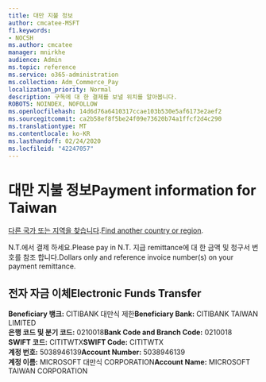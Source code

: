 ```yaml
---
title: 대만 지불 정보
author: cmcatee-MSFT
f1.keywords:
- NOCSH
ms.author: cmcatee
manager: mnirkhe
audience: Admin
ms.topic: reference
ms.service: o365-administration
ms.collection: Adm_Commerce_Pay
localization_priority: Normal
description: 구독에 대 한 결제를 보낼 위치를 알아봅니다.
ROBOTS: NOINDEX, NOFOLLOW
ms.openlocfilehash: 14d6d76a6410317ccae103b530e5af6173e2aef2
ms.sourcegitcommit: ca2b58ef8f5be24f09e73620b74a1ffcf2d4c290
ms.translationtype: MT
ms.contentlocale: ko-KR
ms.lasthandoff: 02/24/2020
ms.locfileid: "42247057"
---
```

# <a name="payment-information-for-taiwan"></a><span data-ttu-id="310f2-103">대만 지불 정보</span><span class="sxs-lookup"><span data-stu-id="310f2-103">Payment information for Taiwan</span></span>

<span data-ttu-id="310f2-104">[다른 국가 또는 지역을 찾습니다](../billing-and-payments/pay-for-your-subscription.md).</span><span class="sxs-lookup"><span data-stu-id="310f2-104">[Find another country or region](../billing-and-payments/pay-for-your-subscription.md).</span></span> 

<span data-ttu-id="310f2-105">N.T.에서 결제 하세요.</span><span class="sxs-lookup"><span data-stu-id="310f2-105">Please pay in N.T.</span></span> <span data-ttu-id="310f2-106">지급 remittance에 대 한 금액 및 청구서 번호를 참조 합니다.</span><span class="sxs-lookup"><span data-stu-id="310f2-106">Dollars only and reference invoice number(s) on your payment remittance.</span></span>

## <a name="electronic-funds-transfer"></a><span data-ttu-id="310f2-107">전자 자금 이체</span><span class="sxs-lookup"><span data-stu-id="310f2-107">Electronic Funds Transfer</span></span>

<span data-ttu-id="310f2-108">**Beneficiary 뱅크:** CITIBANK 대만식 제한</span><span class="sxs-lookup"><span data-stu-id="310f2-108">**Beneficiary Bank:** CITIBANK TAIWAN LIMITED</span></span>  
<span data-ttu-id="310f2-109">**은행 코드 및 분기 코드:** 0210018</span><span class="sxs-lookup"><span data-stu-id="310f2-109">**Bank Code and Branch Code:** 0210018</span></span>  
<span data-ttu-id="310f2-110">**SWIFT 코드:** CITITWTX</span><span class="sxs-lookup"><span data-stu-id="310f2-110">**SWIFT Code:** CITITWTX</span></span>  
<span data-ttu-id="310f2-111">**계정 번호:** 5038946139</span><span class="sxs-lookup"><span data-stu-id="310f2-111">**Account Number:** 5038946139</span></span>  
<span data-ttu-id="310f2-112">**계정 이름:** MICROSOFT 대만식 CORPORATION</span><span class="sxs-lookup"><span data-stu-id="310f2-112">**Account Name:** MICROSOFT TAIWAN CORPORATION</span></span>    